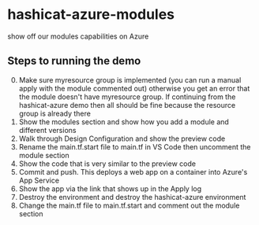 # hashicat-azure-modules
show off our modules capabilities on Azure

## Steps to running the demo

0. Make sure myresource group is implemented (you can run a manual apply with the module commented out) otherwise you get an error that the module doesn't have myresource group. If continuing from the hashicat-azure demo then all should be fine because the resource group is already there
1. Show the modules section and show how you add a module and different versions
2. Walk through Design Configuration and show the preview code
3. Rename the main.tf.start file to main.tf in VS Code then uncomment the module section
4. Show the code that is very similar to the preview code
5. Commit and push. This deploys a web app on a container into Azure's App Service
6. Show the app via the link that shows up in the Apply log
7. Destroy the environment and destroy the hashicat-azure environment
8. Change the main.tf file to main.tf.start and comment out the module section